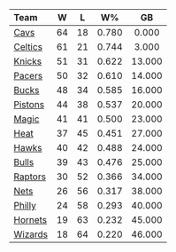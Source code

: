 | Team                            |  W  |  L  |  W%   |   GB   |
|:--------------------------------|:---:|:---:|:-----:|:------:|
| [Cavs](/r/clevelandcavs)        | 64  | 18  | 0.780 | 0.000  |
| [Celtics](/r/bostonceltics)     | 61  | 21  | 0.744 | 3.000  |
| [Knicks](/r/NYKnicks)           | 51  | 31  | 0.622 | 13.000 |
| [Pacers](/r/pacers)             | 50  | 32  | 0.610 | 14.000 |
| [Bucks](/r/MkeBucks)            | 48  | 34  | 0.585 | 16.000 |
| [Pistons](/r/DetroitPistons)    | 44  | 38  | 0.537 | 20.000 |
| [Magic](/r/OrlandoMagic)        | 41  | 41  | 0.500 | 23.000 |
| [Heat](/r/heat)                 | 37  | 45  | 0.451 | 27.000 |
| [Hawks](/r/AtlantaHawks)        | 40  | 42  | 0.488 | 24.000 |
| [Bulls](/r/chicagobulls)        | 39  | 43  | 0.476 | 25.000 |
| [Raptors](/r/torontoraptors)    | 30  | 52  | 0.366 | 34.000 |
| [Nets](/r/GoNets)               | 26  | 56  | 0.317 | 38.000 |
| [Philly](/r/sixers)             | 24  | 58  | 0.293 | 40.000 |
| [Hornets](/r/CharlotteHornets)  | 19  | 63  | 0.232 | 45.000 |
| [Wizards](/r/washingtonwizards) | 18  | 64  | 0.220 | 46.000 |